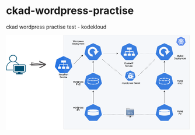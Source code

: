 # ckad-wordpress-practise
ckad wordpress practise test - kodekloud


<img src="https://github.com/muralidharan-rade/ckad-wordpress-practise/blob/master/ckad-wordpress-exercise.png" />
